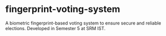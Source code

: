 # fingerprint-voting-system
A biometric fingerprint-based voting system to ensure secure and reliable elections. Developed in Semester 5 at SRM IST.
